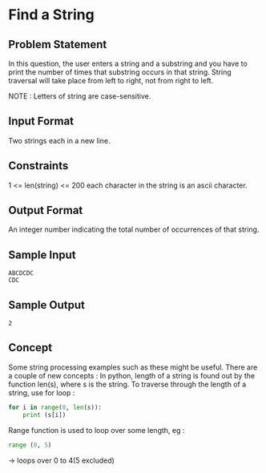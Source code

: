 # Find a String

## Problem Statement

In this question, the user enters a string and a substring and you have to print the number of times that substring occurs in that string. String traversal will take place from left to right, not from right to left.

NOTE : Letters of string are case-sensitive.

## Input Format

Two strings each in a new line.

## Constraints

1 <= len(string) <= 200
each character in the string is an ascii character.

## Output Format

An integer number indicating the total number of occurrences of that string.

## Sample Input
```
ABCDCDC
CDC
```
## Sample Output
```
2
```
## Concept

Some string processing examples such as these might be useful.
There are a couple of new concepts :
In python, length of a string is found out by the function len(s), where s is the string.
To traverse through the length of a string, use for loop :
```python
for i in range(0, len(s)):
    print (s[i])
```
Range function is used to loop over some length, eg :
```python
range (0, 5)
```
-> loops over 0 to 4(5 excluded)
